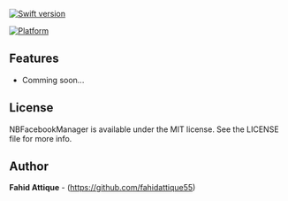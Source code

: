 

[![Swift version](https://img.shields.io/badge/swift-3.0-orange.svg?style=flat.svg)](https://img.shields.io/badge/swift-3.0-orange.svg?style=flat.svg)

[![Platform](https://img.shields.io/cocoapods/p/NBUtility.svg?style=flat)](http://cocoapods.org/pods/NBUtility)





## Features

* Comming soon...


## License

NBFacebookManager is available under the MIT license. See the LICENSE file for more info.


## Author

**Fahid Attique** - (https://github.com/fahidattique55)
